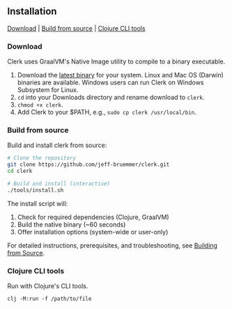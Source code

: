 ## Installation

[Download](#download) | [Build from source](#build-from-source) | [Clojure CLI tools](#clojure-cli-tools)

### Download

Clerk uses GraalVM's Native Image utility to compile to a binary executable.

1. Download the [latest binary](https://github.com/jeff-bruemmer/clerk/releases) for your system. Linux and Mac OS (Darwin) binaries are available. Windows users can run Clerk on Windows Subsystem for Linux.
2. `cd` into your Downloads directory and rename download to `clerk`.
3. `chmod +x clerk`.
4. Add Clerk to your \$PATH, e.g., `sudo cp clerk /usr/local/bin`.

### Build from source

Build and install clerk from source:

```bash
# Clone the repository
git clone https://github.com/jeff-bruemmer/clerk.git
cd clerk

# Build and install (interactive)
./tools/install.sh
```

The install script will:
1. Check for required dependencies (Clojure, GraalVM)
2. Build the native binary (~60 seconds)
3. Offer installation options (system-wide or user-only)

For detailed instructions, prerequisites, and troubleshooting, see [Building from Source](building.md).

### Clojure CLI tools

Run with Clojure's CLI tools.

```
clj -M:run -f /path/to/file
```
